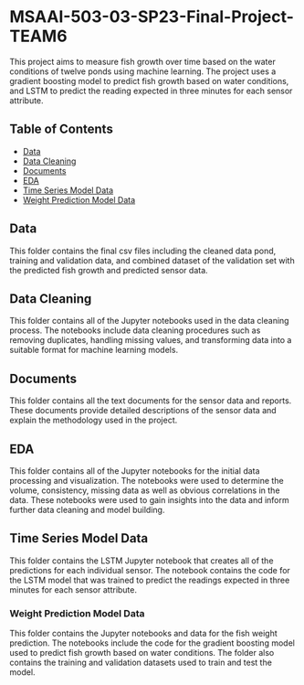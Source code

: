 # MSAAI-503-03-SP23-Final-Project-TEAM6

This project aims to measure fish growth over time based on the water conditions of twelve ponds using machine learning. The project uses a gradient boosting model to predict fish growth based on water conditions, and LSTM to predict the reading expected in three minutes for each sensor attribute.

## Table of Contents

* [Data](Data)
* [Data Cleaning](Data-Cleaning)
* [Documents](Documents)
* [EDA](EDA)
* [Time Series Model Data](Time-Series-Model-Data)
* [Weight Prediction Model Data](Weight_prediction_Models)


Data
-----------------------------
This folder contains the final csv files including the cleaned data pond, training and validation data, and combined dataset of the validation set with the predicted fish growth and predicted sensor data.

Data Cleaning
-----------------------------
This folder contains all of the Jupyter notebooks used in the data cleaning process. The notebooks include data cleaning procedures such as removing duplicates, handling missing values, and transforming data into a suitable format for machine learning models.

Documents
-----------------------------
This folder contains all the text documents for the sensor data and reports. These documents provide detailed descriptions of the sensor data and explain the methodology used in the project.

EDA
-----------------------------
This folder contains all of the Jupyter notebooks for the initial data processing and visualization. The notebooks were used to determine the volume, consistency, missing data as well as obvious correlations in the data. These notebooks were used to gain insights into the data and inform further data cleaning and model building.

Time Series Model Data
-----------------------------
This folder contains the LSTM Jupyter notebook that creates all of the predictions for each individual sensor. The notebook contains the code for the LSTM model that was trained to predict the readings expected in three minutes for each sensor attribute.

### Weight Prediction Model Data
This folder contains the Jupyter notebooks and data for the fish weight prediction. The notebooks include the code for the gradient boosting model used to predict fish growth based on water conditions. The folder also contains the training and validation datasets used to train and test the model.

